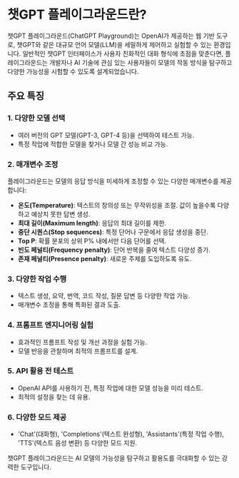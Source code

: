 # 챗GPT 플레이그라운드란?

챗GPT 플레이그라운드(ChatGPT Playground)는 OpenAI가 제공하는 웹 기반 도구로, 챗GPT와 같은 대규모 언어 모델(LLM)을 세밀하게 제어하고 실험할 수 있는 환경입니다. 일반적인 챗GPT 인터페이스가 사용자 친화적인 대화 형식에 초점을 맞춘다면, 플레이그라운드는 개발자나 AI 기술에 관심 있는 사용자들이 모델의 작동 방식을 탐구하고 다양한 가능성을 시험할 수 있도록 설계되었습니다.

## 주요 특징
### 1. 다양한 모델 선택
- 여러 버전의 GPT 모델(GPT-3, GPT-4 등)을 선택하여 테스트 가능.
- 특정 작업에 적합한 모델을 찾거나 모델 간 성능 비교 가능.

### 2. 매개변수 조정
플레이그라운드는 모델의 응답 방식을 미세하게 조정할 수 있는 다양한 매개변수를 제공합니다:
- **온도(Temperature)**: 텍스트의 창의성 또는 무작위성을 조절. 값이 높을수록 다양하고 예상치 못한 답변 생성.
- **최대 길이(Maximum length)**: 응답의 최대 길이를 제한.
- **중단 시퀀스(Stop sequences)**: 특정 단어나 구문에서 응답 생성을 중단.
- **Top P**: 확률 분포의 상위 P% 내에서만 다음 단어를 선택.
- **빈도 페널티(Frequency penalty)**: 단어 반복을 줄여 텍스트 다양성 증가.
- **존재 페널티(Presence penalty)**: 새로운 주제를 도입하도록 유도.

### 3. 다양한 작업 수행
- 텍스트 생성, 요약, 번역, 코드 작성, 질문 답변 등 다양한 작업 가능.
- 매개변수 조정을 통해 특화된 결과 도출.

### 4. 프롬프트 엔지니어링 실험
- 효과적인 프롬프트 작성 및 개선 과정을 실험 가능.
- 모델 반응을 관찰하며 최적의 프롬프트를 설계.

### 5. API 활용 전 테스트
- OpenAI API를 사용하기 전, 특정 작업에 대한 모델 성능을 미리 테스트.
- 최적의 설정을 찾는 데 유용.

### 6. 다양한 모드 제공
- 'Chat'(대화형), 'Completions'(텍스트 완성형), 'Assistants'(특정 작업 수행), 'TTS'(텍스트 음성 변환) 등 다양한 모드 지원.

챗GPT 플레이그라운드는 AI 모델의 가능성을 탐구하고 활용도를 극대화할 수 있는 강력한 도구입니다.